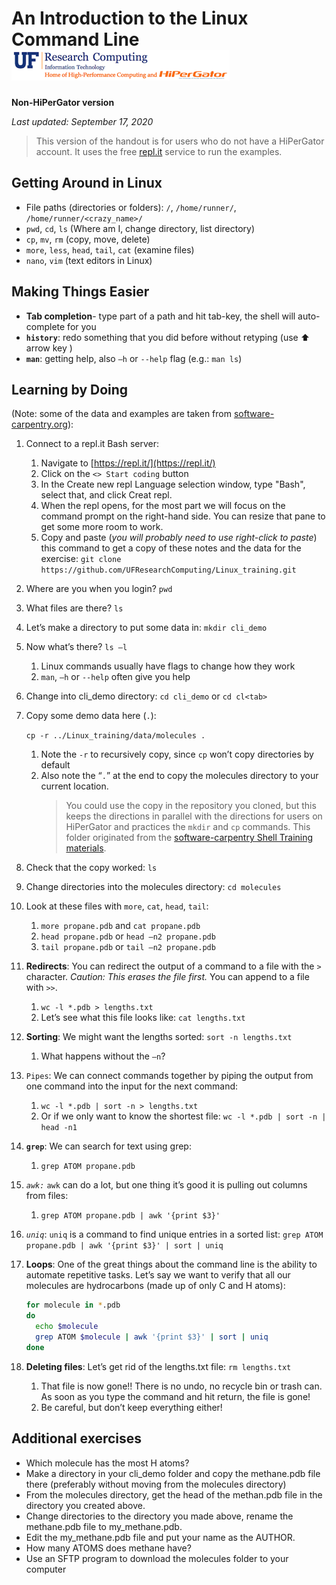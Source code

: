 # An Introduction to the Linux Command Line ![UFRC logo](images/ufrc_logo.png)

**Non-HiPerGator version**

*Last updated: September 17, 2020*

> This version of the handout is for users who do not have a HiPerGator account. It uses the free [repl.it](https://repl.it) service to run the examples.

## Getting Around in Linux

* File paths (directories or folders): `/`, `/home/runner/`, `/home/runner/<crazy_name>/`
* `pwd`, `cd`, `ls`  (Where am I, change directory, list directory)
* `cp`, `mv`, `rm`  (copy, move, delete)
* `more`, `less`, `head`, `tail`, `cat`  (examine files)
* `nano`, `vim` (text editors in Linux)

## Making Things Easier

* **Tab completion**- type part of a path and hit tab-key, the shell will auto-complete for you
* **`history`**: redo something that you did before without retyping (use :arrow_up: arrow key )
* **`man`**: getting help, also `–h` or `--help` flag (e.g.: `man ls`)

## Learning by Doing

(Note: some of the data and examples are taken from [software-carpentry.org](https://swcarpentry.github.io/shell-novice/)):

1. Connect to a repl.it Bash server:
   1. Navigate to [https://repl.it/](https://repl.it/)
   1. Click on the `<> Start coding` button
   1. In the Create new repl Language selection window, type "Bash", select that, and click Creat repl.
   1. When the repl opens, for the most part we will focus on the command prompt on the right-hand side. You can resize that pane to get some more room to work.
   1. Copy and paste (*you will probably need to use right-click to paste*) this command to get a copy of these notes and the data for the exercise: `git clone https://github.com/UFResearchComputing/Linux_training.git`

1. Where are you when you login? `pwd`
1. What files are there? `ls`

1. Let’s make a directory to put some data in: `mkdir cli_demo`
1. Now what’s there? `ls –l`
   1. Linux commands usually have flags to change how they work
   1. `man`, `–h` or `--help` often give you help
1. Change into cli_demo directory: `cd cli_demo` or `cd cl<tab>`
1. Copy some demo data here (`.`):

    `cp -r ../Linux_training/data/molecules .`

   1. Note the `-r` to recursively copy, since `cp` won’t copy directories by default
   1. Also note the “`.`” at the end to copy the molecules directory to your current location.
       > You could use the copy in the repository you cloned, but this keeps the directions in parallel with the directions for users on HiPerGator and practices the `mkdir` and `cp` commands. This folder originated from the [software-carpentry Shell Training materials](https://swcarpentry.github.io/shell-novice/).

1. Check that the copy worked: `ls`
1. Change directories into the molecules directory: `cd molecules`
1. Look at these files with `more`, `cat`, `head`, `tail`:
   1. `more propane.pdb` and  `cat propane.pdb`
   1. `head propane.pdb`    or    `head –n2 propane.pdb`
   1. `tail propane.pdb`    or    `tail –n2 propane.pdb`
1. **Redirects**: You can redirect the output of a command to a file with the `>` character. *Caution: This erases the file first.* You can append to a file with `>>`.
   1. `wc -l *.pdb > lengths.txt`
   1. Let’s see what this file looks like: `cat lengths.txt`
1. **Sorting**: We might want the lengths sorted: `sort -n lengths.txt`
   1. What happens without the `–n`?
1. `Pipes`: We can connect commands together by piping the output from one command into the input for the next command:
   1. `wc -l *.pdb | sort -n > lengths.txt`
   1. Or if we only want to know the shortest file: `wc -l *.pdb | sort -n | head -n1`
1. **`grep`**: We can search for text using grep:
   1. `grep ATOM propane.pdb`
1. *`awk:`* `awk` can do a lot, but one thing it’s good it is pulling out columns from files:
   1. `grep ATOM propane.pdb | awk '{print $3}'`
1. *`uniq`*: `uniq` is a command to find unique entries in a sorted list:
   `grep ATOM propane.pdb | awk '{print $3}' | sort | uniq`
1. **Loops**: One of the great things about the command line is the ability to automate repetitive tasks. Let’s say we want to verify that all our molecules are hydrocarbons (made up of only C and H atoms):  

    ```bash
    for molecule in *.pdb
    do
      echo $molecule
      grep ATOM $molecule | awk '{print $3}' | sort | uniq
    done
    ```

1. **Deleting files**: Let’s get rid of the lengths.txt file: `rm lengths.txt`
   1. That file is now gone!! There is no undo, no recycle bin or trash can. As soon as you type the command and hit return, the file is gone!
   1. Be careful, but don’t keep everything either!

## Additional exercises

* Which molecule has the most H atoms?
* Make a directory in your cli_demo folder and copy the methane.pdb file there (preferably without moving from the molecules directory)
* From the molecules directory, get the head of the methan.pdb file in the directory you created above.
* Change directories to the directory you made above, rename the methane.pdb file to my_methane.pdb.
* Edit the my_methane.pdb file and put your name as the AUTHOR.
* How many ATOMS does methane have?
* Use an SFTP program to download the molecules folder to your computer

